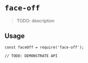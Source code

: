 # `face-off`

> TODO: description

## Usage

```
const faceOff = require('face-off');

// TODO: DEMONSTRATE API
```

